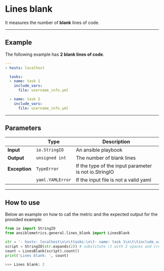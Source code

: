 # Lines blank

It measures the number of **blank** lines of code.

---

## Example
The following example has **2 blank lines of code**.

``` yaml
---
- hosts: localhost

  tasks:
  - name: task 1
    include_vars:
      file: username_info.yml

  - name: task 2
    include_vars:
      file: username_info.yml
```

---

## Parameters

|                |Type                  |Description |
|----------------|----------------------|-------------------|
| **Input**      | ```io.StringIO```    |An ansible playbook|
| **Output**     | ```unsigned int```   |The number of blank lines  |
| **Exception**  | ```TypeError```      |If the type of the input parameter is not io.StringIO |
|                | ```yaml.YAMLError``` |If the input file is not a valid yaml | 

---

## How to use
Below an example on how to call the metric and the expected output for the provided example:

```python
from io import StringIO
from ansiblemetrics.general.lines_blank import LinesBlank

str = '- hosts: localhost\n\n\ttasks:\n\t- name: task 1\n\t\tinclude_vars:\n\t\t\tfile: username_info.yml\n\n\t- name: task 2\n\t\tinclude_vars:\n\t\t\tfile: username_info.yml' 
script = StringIO(str.expands(2)) # substitute \t with 2 spaces and create the StringIO object
count = LinesBlank(script).count()
print('Lines blank: ', count)

>>> Lines blank: 2
```